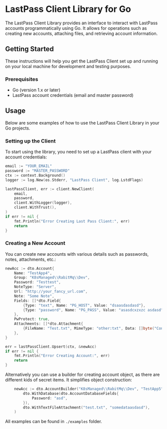 # LastPass Client Library for Go

The LastPass Client Library provides an interface to interact with LastPass accounts programmatically using Go. It allows for operations such as creating new accounts, attaching files, and retrieving account information.

## Getting Started

These instructions will help you get the LastPass Client set up and running on your local machine for development and testing purposes.

### Prerequisites

- Go (version 1.x or later)
- LastPass account credentials (email and master password)

## Usage
Below are some examples of how to use the LastPass Client Library in your Go projects.

### Setting up the Client

To start using the library, you need to set up a LastPass client with your account credentials:

```go
email := "YOUR_EMAIL"
password := "MASTER_PASSWORD"
ctx := context.Background()
logger := log.New(os.Stderr, "LastPass Client", log.LstdFlags)

lastPassClient, err := client.NewClient(
    email,
    password,
    client.WithLogger(logger),
    client.WithTrust(),
)
if err != nil {
    fmt.Println("Error Creating Last Pass Client:", err)
    return
}
```

### Creating a New Account

You can create new accounts with various details such as passwords, notes, attachments, etc.:

```go
newAcc := dto.Account{
    Name: "TestApp4",
    Group: "K8sManaged\\RabitMq\\Dev",
    Password: "Testtest",
    NoteType: "Server",
    Url: "http://your_fancy_url.com",
    Note: "Some Note",
    Fields: []*dto.Field{
        {Type: "text", Name: "PG_HOST", Value: "dsaasdasdasd"},
        {Type: "password", Name: "PG_PASS", Value: "asasdcxzxzc asdasd"},
    },
    PwProtect: true,
    Attachments: []*dto.Attachment{
        {FileName: "Test.txt", MimeType: "other:txt", Data: []byte("Content...")},
    },
}

err = lastPassClient.Upsert(ctx, &newAcc)
if err != nil {
    fmt.Println("Error Creating Account:", err)
    return
}
```

Alternatively you can use a builder for creating account object, as there are
different kids of secret items. It simplifies object construction:

```go
	newAcc := dto.AccountBuilder("K8sManaged\\RabitMq\\Dev", "TestApp5",
		dto.WithDatabase(dto.AccountDatabaseFields{
			Password: "asd",
		}),
		dto.WithTextFileAttachment("test.txt", "somedataasdasd"),
	)

```

All examples can be found in `./examples` folder.
